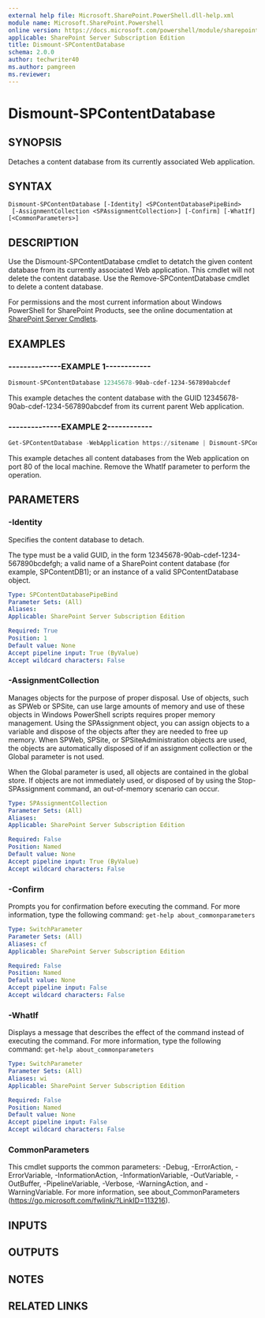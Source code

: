```yaml
---
external help file: Microsoft.SharePoint.PowerShell.dll-help.xml
module name: Microsoft.SharePoint.Powershell
online version: https://docs.microsoft.com/powershell/module/sharepoint-server/dismount-spcontentdatabase
applicable: SharePoint Server Subscription Edition
title: Dismount-SPContentDatabase
schema: 2.0.0
author: techwriter40
ms.author: pamgreen
ms.reviewer:
---
```


# Dismount-SPContentDatabase

## SYNOPSIS

Detaches a content database from its currently associated Web application.



## SYNTAX

```
Dismount-SPContentDatabase [-Identity] <SPContentDatabasePipeBind>
 [-AssignmentCollection <SPAssignmentCollection>] [-Confirm] [-WhatIf] [<CommonParameters>]
```

## DESCRIPTION
Use the Dismount-SPContentDatabase cmdlet to detatch the given content database from its currently associated Web application.
This cmdlet will not delete the content database.
Use the Remove-SPContentDatabase cmdlet to delete a content database.

For permissions and the most current information about Windows PowerShell for SharePoint Products, see the online documentation at [SharePoint Server Cmdlets](https://docs.microsoft.com/powershell/sharepoint/sharepoint-server/sharepoint-server-cmdlets).

## EXAMPLES

### --------------EXAMPLE 1------------ 
```powershell
Dismount-SPContentDatabase 12345678-90ab-cdef-1234-567890abcdef
```

This example detaches the content database with the GUID 12345678-90ab-cdef-1234-567890abcdef from its current parent Web application.

### --------------EXAMPLE 2------------ 
```powershell
Get-SPContentDatabase -WebApplication https://sitename | Dismount-SPContentDatabase -WhatIf
```

This example detaches all content databases from the Web application on port 80 of the local machine.
Remove the WhatIf parameter to perform the operation.

## PARAMETERS

### -Identity
Specifies the content database to detach.

The type must be a valid GUID, in the form 12345678-90ab-cdef-1234-567890bcdefgh; a valid name of a SharePoint content database (for example, SPContentDB1); or an instance of a valid SPContentDatabase object.

```yaml
Type: SPContentDatabasePipeBind
Parameter Sets: (All)
Aliases: 
Applicable: SharePoint Server Subscription Edition

Required: True
Position: 1
Default value: None
Accept pipeline input: True (ByValue)
Accept wildcard characters: False
```

### -AssignmentCollection
Manages objects for the purpose of proper disposal.
Use of objects, such as SPWeb or SPSite, can use large amounts of memory and use of these objects in Windows PowerShell scripts requires proper memory management.
Using the SPAssignment object, you can assign objects to a variable and dispose of the objects after they are needed to free up memory.
When SPWeb, SPSite, or SPSiteAdministration objects are used, the objects are automatically disposed of if an assignment collection or the Global parameter is not used.

When the Global parameter is used, all objects are contained in the global store.
If objects are not immediately used, or disposed of by using the Stop-SPAssignment command, an out-of-memory scenario can occur.

```yaml
Type: SPAssignmentCollection
Parameter Sets: (All)
Aliases: 
Applicable: SharePoint Server Subscription Edition

Required: False
Position: Named
Default value: None
Accept pipeline input: True (ByValue)
Accept wildcard characters: False
```

### -Confirm
Prompts you for confirmation before executing the command.
For more information, type the following command: `get-help about_commonparameters`

```yaml
Type: SwitchParameter
Parameter Sets: (All)
Aliases: cf
Applicable: SharePoint Server Subscription Edition

Required: False
Position: Named
Default value: None
Accept pipeline input: False
Accept wildcard characters: False
```

### -WhatIf
Displays a message that describes the effect of the command instead of executing the command.
For more information, type the following command: `get-help about_commonparameters`

```yaml
Type: SwitchParameter
Parameter Sets: (All)
Aliases: wi
Applicable: SharePoint Server Subscription Edition

Required: False
Position: Named
Default value: None
Accept pipeline input: False
Accept wildcard characters: False
```

### CommonParameters
This cmdlet supports the common parameters: -Debug, -ErrorAction, -ErrorVariable, -InformationAction, -InformationVariable, -OutVariable, -OutBuffer, -PipelineVariable, -Verbose, -WarningAction, and -WarningVariable. For more information, see about_CommonParameters (https://go.microsoft.com/fwlink/?LinkID=113216).

## INPUTS

## OUTPUTS

## NOTES

## RELATED LINKS

